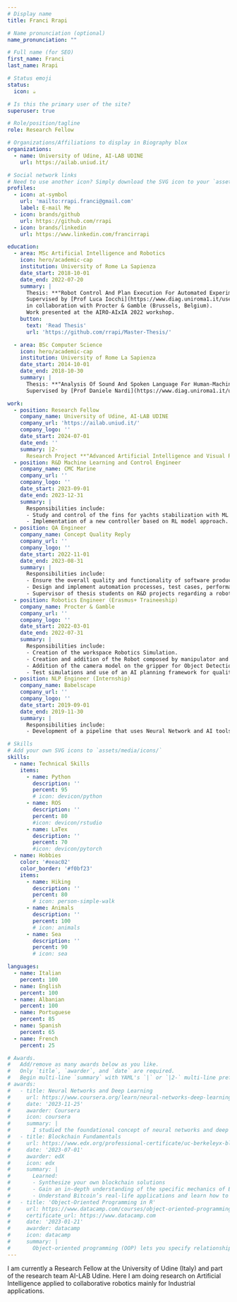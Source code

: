 ```yaml
---
# Display name
title: Franci Rrapi

# Name pronunciation (optional)
name_pronunciation: ""

# Full name (for SEO)
first_name: Franci
last_name: Rrapi

# Status emoji
status:
  icon: ☕️ 

# Is this the primary user of the site?
superuser: true

# Role/position/tagline
role: Research Fellow

# Organizations/Affiliations to display in Biography blox
organizations:
  - name: University of Udine, AI-LAB UDINE
    url: https://ailab.uniud.it/

# Social network links
# Need to use another icon? Simply download the SVG icon to your `assets/media/icons/` folder.
profiles:
  - icon: at-symbol
    url: 'mailto:rrapi.franci@gmail.com'
    label: E-mail Me
  - icon: brands/github
    url: https://github.com/rrapi
  - icon: brands/linkedin
    url: https://www.linkedin.com/francirrapi

education:
  - area: MSc Artificial Intelligence and Robotics
    icon: hero/academic-cap
    institution: University of Rome La Sapienza
    date_start: 2018-10-01
    date_end: 2022-07-20
    summary: |
      Thesis: **"Robot Control And Plan Execution For Automated Experiments In Industrial Laboratory"**.
      Supervised by [Prof Luca Iocchi](https://www.diag.uniroma1.it/users/luca_iocchi),
      in collaboration with Procter & Gamble (Brussels, Belgium).
      Work presented at the AIRO-AIxIA 2022 workshop.
    button:
      text: 'Read Thesis'
      url: 'https://github.com/rrapi/Master-Thesis/'

  - area: BSc Computer Science
    icon: hero/academic-cap
    institution: University of Rome La Sapienza
    date_start: 2014-10-01
    date_end: 2018-10-30
    summary: |
      Thesis: **"Analysis Of Sound And Spoken Language For Human-Machine Interaction"**.
      Supervised by [Prof Daniele Nardi](https://www.diag.uniroma1.it/users/daniele_nardi).

work:
  - position: Research Fellow
    company_name: University of Udine, AI-LAB UDINE
    company_url: 'https://ailab.uniud.it/'
    company_logo: ''
    date_start: 2024-07-01
    date_end: ''
    summary: |2-
      Research Project **"Advanced Artificial Intelligence and Visual Reasoning Approaches for Collaborative Robotics (AI4CR)"**[↗](https://www.uniud.it/it/ricerca/progetti-e-iniziative/progetti-finanziati/pnrr-bandi-giovani-ricercatori-yrc/approcci-avanzati-di-intelligenza-artificiale-e-visual-reasoning-per-la-robotica-collaborativa-ai4cr).
  - position: R&D Machine Learning and Control Engineer
    company_name: CMC Marine
    company_url: ''
    company_logo: ''
    date_start: 2023-09-01
    date_end: 2023-12-31
    summary: |
      Responsibilities include:
      - Study and control of the fins for yachts stabilization with ML models.
      - Implementation of a new controller based on RL model approach.
  - position: QA Engineer
    company_name: Concept Quality Reply 
    company_url: ''
    company_logo: ''
    date_start: 2022-11-01
    date_end: 2023-08-31
    summary: |
      Responsibilities include:
      - Ensure the overall quality and functionality of software products.
      - Design and implement automation processes, test cases, performance tests and innovative solutions.
      - Supervisor of thesis students on R&D projects regarding a robotic arm in the laboratory.
  - position: Robotics Engineer (Erasmus+ Traineeship)
    company_name: Procter & Gamble 
    company_url: ''
    company_logo: ''
    date_start: 2022-03-01
    date_end: 2022-07-31
    summary: |
      Responsibilities include:
      - Creation of the workspace Robotics Simulation.
      - Creation and addition of the Robot composed by manipulator and gripper URDFs to the scene simulator for Motion Control and Path Planning.
      - Addition of the camera model on the gripper for Object Detection and Recognition.
      - Test simulations and use of an AI planning framework for quality measurement experiments and test the approach on the R&D lab with real robot (UR5e).
  - position: NLP Engineer (Internship)
    company_name: Babelscape 
    company_url: ''
    company_logo: ''
    date_start: 2019-09-01
    date_end: 2019-11-30
    summary: |
      Responsibilities include:
      - Development of a pipeline that uses Neural Network and AI tools to detect and analyze texts written in human natural language. The model was able to understand and disambiguate the word meaning.

# Skills
# Add your own SVG icons to `assets/media/icons/`
skills:
  - name: Technical Skills
    items:
      - name: Python
        description: ''
        percent: 95
        # icon: devicon/python
      - name: ROS
        description: ''
        percent: 80
        #icon: devicon/rstudio
      - name: LaTex
        description: ''
        percent: 70
        #icon: devicon/pytorch
  - name: Hobbies
    color: '#eeac02'
    color_border: '#f0bf23'
    items:
      - name: Hiking
        description: ''
        percent: 80
        # icon: person-simple-walk
      - name: Animals
        description: ''
        percent: 100
        # icon: animals
      - name: Sea
        description: ''
        percent: 90
        # icon: sea

languages:
  - name: Italian
    percent: 100
  - name: English
    percent: 100
  - name: Albanian
    percent: 100
  - name: Portuguese
    percent: 85
  - name: Spanish
    percent: 65
  - name: French
    percent: 25

# Awards.
#   Add/remove as many awards below as you like.
#   Only `title`, `awarder`, and `date` are required.
#   Begin multi-line `summary` with YAML's `|` or `|2-` multi-line prefix and indent 2 spaces below.
# awards:
#   - title: Neural Networks and Deep Learning
#     url: https://www.coursera.org/learn/neural-networks-deep-learning
#     date: '2023-11-25'
#     awarder: Coursera
#     icon: coursera
#     summary: |
#       I studied the foundational concept of neural networks and deep learning. By the end, I was familiar with the significant technological trends driving the rise of deep learning; build, train, and apply fully connected deep neural networks; implement efficient (vectorized) neural networks; identify key parameters in a neural network’s architecture; and apply deep learning to your own applications.
#   - title: Blockchain Fundamentals
#     url: https://www.edx.org/professional-certificate/uc-berkeleyx-blockchain-fundamentals
#     date: '2023-07-01'
#     awarder: edX
#     icon: edx
#     summary: |
#       Learned:
#       - Synthesize your own blockchain solutions
#       - Gain an in-depth understanding of the specific mechanics of Bitcoin
#       - Understand Bitcoin’s real-life applications and learn how to attack and destroy Bitcoin, Ethereum, smart contracts and Dapps, and alternatives to Bitcoin’s Proof-of-Work consensus algorithm
#   - title: 'Object-Oriented Programming in R'
#     url: https://www.datacamp.com/courses/object-oriented-programming-with-s3-and-r6-in-r
#     certificate_url: https://www.datacamp.com
#     date: '2023-01-21'
#     awarder: datacamp
#     icon: datacamp
#     summary: |
#       Object-oriented programming (OOP) lets you specify relationships between functions and the objects that they can act on, helping you manage complexity in your code. This is an intermediate level course, providing an introduction to OOP, using the S3 and R6 systems. S3 is a great day-to-day R programming tool that simplifies some of the functions that you write. R6 is especially useful for industry-specific analyses, working with web APIs, and building GUIs.
---
```


I am currently a Research Fellow at the University of Udine (Italy) and part of the research team AI-LAB Udine.
Here I am doing research on Artificial Intelligence applied to collaborative robotics mainly for Industrial applications.
